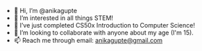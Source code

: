 - 👋 Hi, I’m @anikagupte
- 👀 I’m interested in all things STEM!
- 🌱 I’ve just completed CS50x Introduction to Computer Science!
- 💞️ I’m looking to collaborate with anyone about my age (I'm 15).
- 📫 Reach me through email: anikagupte@gmail.com

<!---
anikagupte/anikagupte is a ✨ special ✨ repository because its `README.md` (this file) appears on your GitHub profile.
You can click the Preview link to take a look at your changes.
--->
